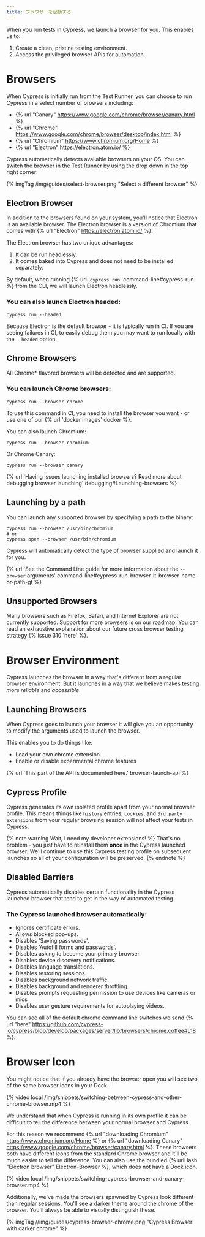 ```yaml
---
title: ブラウザーを起動する
---
```


When you run tests in Cypress, we launch a browser for you. This enables us to:

1. Create a clean, pristine testing environment.
2. Access the privileged browser APIs for automation.

# Browsers

When Cypress is initially run from the Test Runner, you can choose to run Cypress in a select number of browsers including:

- {% url "Canary" https://www.google.com/chrome/browser/canary.html %}
- {% url "Chrome" https://www.google.com/chrome/browser/desktop/index.html %}
- {% url "Chromium" https://www.chromium.org/Home %}
- {% url "Electron" https://electron.atom.io/ %}

Cypress automatically detects available browsers on your OS. You can switch the browser in the Test Runner by using the drop down in the top right corner:

{% imgTag /img/guides/select-browser.png "Select a different browser" %}

## Electron Browser

In addition to the browsers found on your system, you'll notice that Electron is an available browser. The Electron browser is a version of Chromium that comes with {% url "Electron" https://electron.atom.io/ %}.

The Electron browser has two unique advantages:

1. It can be run headlessly.
2. It comes baked into Cypress and does not need to be installed separately.

By default, when running {% url '`cypress run`' command-line#cypress-run %} from the CLI, we will launch Electron headlessly.

### You can also launch Electron headed:

```shell
cypress run --headed
```

Because Electron is the default browser - it is typically run in CI. If you are seeing failures in CI, to easily debug them you may want to run locally with the `--headed` option.

## Chrome Browsers

All Chrome* flavored browsers will be detected and are supported.

### You can launch Chrome browsers:

```shell
cypress run --browser chrome
```

To use this command in CI, you need to install the browser you want - or use one of our {% url 'docker images' docker %}.

You can also launch Chromium:

```shell
cypress run --browser chromium
```

Or Chrome Canary:

```shell
cypress run --browser canary
```

{% url 'Having issues launching installed browsers? Read more about debugging browser launching' debugging#Launching-browsers %}

## Launching by a path

You can launch any supported browser by specifying a path to the binary:

```shell
cypress run --browser /usr/bin/chromium
# or
cypress open --browser /usr/bin/chromium
```

Cypress will automatically detect the type of browser supplied and launch it for you.

{% url 'See the Command Line guide for more information about the `--browser` arguments' command-line#cypress-run-browser-lt-browser-name-or-path-gt %}

## Unsupported Browsers

Many browsers such as Firefox, Safari, and Internet Explorer are not currently supported. Support for more browsers is on our roadmap. You can read an exhaustive explanation about our future cross browser testing strategy {% issue 310 'here' %}.

# Browser Environment

Cypress launches the browser in a way that's different from a regular browser environment. But it launches in a way that we believe makes testing *more reliable* and *accessible*.

## Launching Browsers

When Cypress goes to launch your browser it will give you an opportunity to modify the arguments used to launch the browser.

This enables you to do things like:

- Load your own chrome extension
- Enable or disable experimental chrome features

{% url 'This part of the API is documented here.' browser-launch-api %}

## Cypress Profile

Cypress generates its own isolated profile apart from your normal browser profile. This means things like `history` entries, `cookies`, and `3rd party extensions` from your regular browsing session will not affect your tests in Cypress.

{% note warning Wait, I need my developer extensions! %}
That's no problem - you just have to reinstall them **once** in the Cypress launched browser. We'll continue to use this Cypress testing profile on subsequent launches so all of your configuration will be preserved.
{% endnote %}

## Disabled Barriers

Cypress automatically disables certain functionality in the Cypress launched browser that tend to get in the way of automated testing.

### The Cypress launched browser automatically:

- Ignores certificate errors.
- Allows blocked pop-ups.
- Disables 'Saving passwords'.
- Disables 'Autofill forms and passwords'.
- Disables asking to become your primary browser.
- Disables device discovery notifications.
- Disables language translations.
- Disables restoring sessions.
- Disables background network traffic.
- Disables background and renderer throttling.
- Disables prompts requesting permission to use devices like cameras or mics
- Disables user gesture requirements for autoplaying videos.

You can see all of the default chrome command line switches we send {% url "here" https://github.com/cypress-io/cypress/blob/develop/packages/server/lib/browsers/chrome.coffee#L18 %}.

# Browser Icon

You might notice that if you already have the browser open you will see two of the same browser icons in your Dock.

{% video local /img/snippets/switching-between-cypress-and-other-chrome-browser.mp4 %}

We understand that when Cypress is running in its own profile it can be difficult to tell the difference between your normal browser and Cypress.

For this reason we recommend {% url "downloading Chromium" https://www.chromium.org/Home %} or {% url "downloading Canary" https://www.google.com/chrome/browser/canary.html %}. These browsers both have different icons from the standard Chrome browser and it'll be much easier to tell the difference. You can also use the bundled {% urlHash "Electron browser" Electron-Browser %}, which does not have a Dock icon.

{% video local /img/snippets/switching-cypress-browser-and-canary-browser.mp4 %}

Additionally, we've made the browsers spawned by Cypress look different than regular sessions. You'll see a darker theme around the chrome of the browser. You'll always be able to visually distinguish these.

{% imgTag //img/guides/cypress-browser-chrome.png "Cypress Browser with darker chrome" %}
